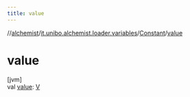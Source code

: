 ```yaml
---
title: value
---
```

//[alchemist](../../../index.html)/[it.unibo.alchemist.loader.variables](../index.html)/[Constant](index.html)/[value](value.html)



# value



[jvm]\
val [value](value.html): [V](index.html)




